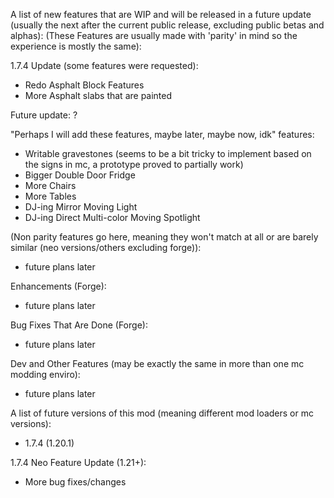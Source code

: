 A list of new features that are WIP and will be released in a future update (usually the next after the current public release, excluding public betas and alphas):
(These Features are usually made with 'parity' in mind so the experience is mostly the same):

1.7.4 Update (some features were requested):
* Redo Asphalt Block Features
* More Asphalt slabs that are painted

Future update:
?

"Perhaps I will add these features, maybe later, maybe now, idk" features:
* Writable gravestones (seems to be a bit tricky to implement based on the signs in mc, a prototype proved to partially work)
* Bigger Double Door Fridge
* More Chairs
* More Tables
* DJ-ing Mirror Moving Light
* DJ-ing Direct Multi-color Moving Spotlight

(Non parity features go here, meaning they won't match at all or are barely similar (neo versions/others excluding forge)):
* future plans later

Enhancements (Forge):
* future plans later

Bug Fixes That Are Done (Forge):
* future plans later

Dev and Other Features (may be exactly the same in more than one mc modding enviro):
* future plans later

A list of future versions of this mod (meaning different mod loaders or mc versions):
* 1.7.4 (1.20.1)

1.7.4 Neo Feature Update (1.21+):
* More bug fixes/changes
